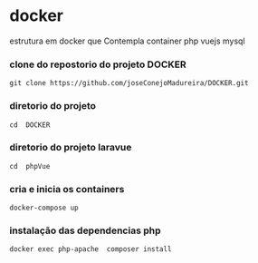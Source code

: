 # docker 
estrutura em docker que Contempla container 
php 
vuejs 
mysql 

### clone do repostorio do projeto DOCKER 
```
git clone https://github.com/joseConejoMadureira/DOCKER.git
```
### diretorio  do projeto
```
cd  DOCKER
```
### diretorio  do projeto laravue
```
cd  phpVue
```

### cria e inicia os containers 
```
docker-compose up
```
### instalação das dependencias php 
```
docker exec php-apache  composer install
```
